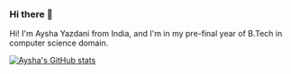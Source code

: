 ### Hi there 👋

Hi! I'm Aysha Yazdani from India, and I'm in my pre-final year of B.Tech in computer science domain.

[![Aysha's GitHub stats](https://github-readme-stats.vercel.app/api?username=aysha30)](https://github.com/anuraghazra/github-readme-stats)
